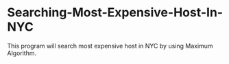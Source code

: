 # Searching-Most-Expensive-Host-In-NYC

This program will search most expensive host in NYC by using Maximum Algorithm.
